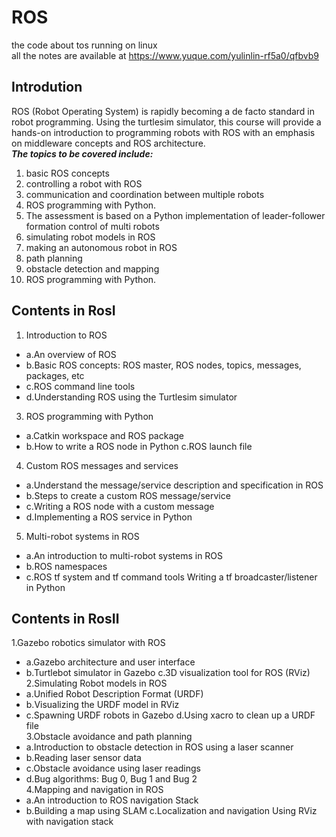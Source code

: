 # ROS
the code about tos running on linux  
all the notes are available at https://www.yuque.com/yulinlin-rf5a0/qfbvb9
## Introdution
ROS (Robot Operating System) is rapidly becoming a de facto standard in robot programming. Using the turtlesim simulator, this course will provide a hands-on introduction to programming robots with ROS with an emphasis on middleware concepts and ROS architecture.   
***The topics to be covered include:***
1. basic ROS concepts  
2. controlling a robot with ROS  
3. communication and coordination between multiple robots  
4. ROS programming with Python. 
5. The assessment is based on a Python implementation of leader-follower formation control of multi robots
6. simulating robot models in ROS
7. making an autonomous robot in ROS  
8. path planning
9. obstacle detection and mapping  
10. ROS programming with Python.

## Contents in RosⅠ
1. Introduction to ROS 
* a.An overview of ROS 
* b.Basic ROS concepts: ROS master, ROS nodes, topics, messages, packages, etc 
* c.ROS command line tools 
* d.Understanding ROS using the Turtlesim simulator 
3. ROS programming with Python 
* a.Catkin workspace and ROS package 
* b.How to write a ROS node in Python c.ROS launch file   
4. Custom ROS messages and services 
* a.Understand the message/service description and specification in ROS 
* b.Steps to create a custom ROS message/service 
* c.Writing a ROS node with a custom message 
* d.Implementing a ROS service in Python 
5. Multi-robot systems in ROS 
* a.An introduction to multi-robot systems in ROS 
* b.ROS namespaces 
* c.ROS tf system and tf command tools Writing a tf broadcaster/listener in Python
## Contents in RosⅡ
1.Gazebo robotics simulator with ROS 
* a.Gazebo architecture and user interface 
* b.Turtlebot simulator in Gazebo c.3D visualization tool for ROS (RViz)   
2.Simulating Robot models in ROS 
* a.Unified Robot Description Format (URDF)
* b.Visualizing the URDF model in RViz 
* c.Spawning URDF robots in Gazebo d.Using xacro to clean up a URDF file   
3.Obstacle avoidance and path planning 
* a.Introduction to obstacle detection in ROS using a laser scanner 
* b.Reading laser sensor data 
* c.Obstacle avoidance using laser readings 
* d.Bug algorithms: Bug 0, Bug 1 and Bug 2   
4.Mapping and navigation in ROS 
* a.An introduction to ROS navigation Stack 
* b.Building a map using SLAM c.Localization and navigation Using RViz with navigation stack
